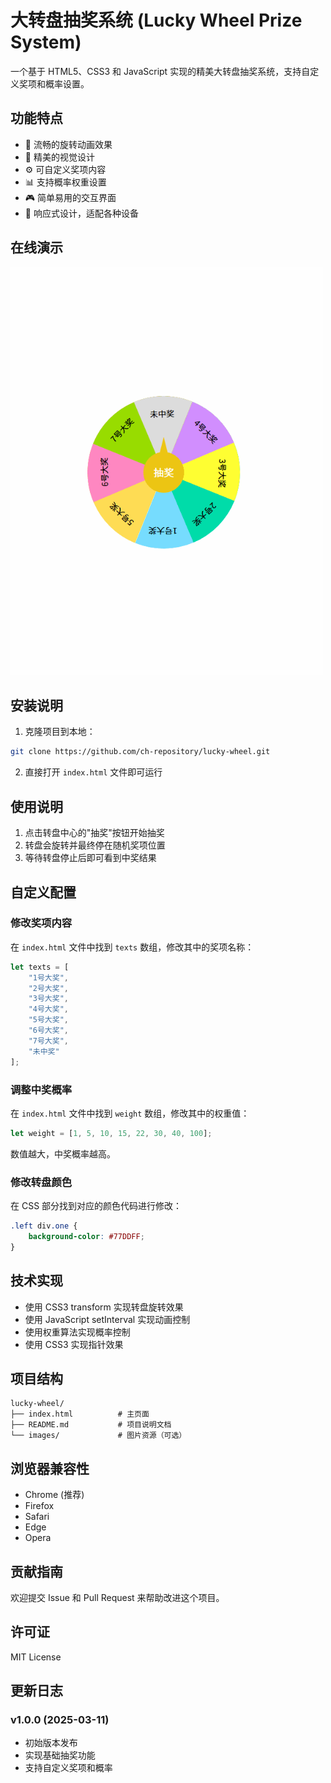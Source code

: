 # 大转盘抽奖系统 (Lucky Wheel Prize System)

一个基于 HTML5、CSS3 和 JavaScript 实现的精美大转盘抽奖系统，支持自定义奖项和概率设置。

## 功能特点

- 🎯 流畅的旋转动画效果
- 🎨 精美的视觉设计
- ⚙️ 可自定义奖项内容
- 📊 支持概率权重设置
- 🎮 简单易用的交互界面
- 📱 响应式设计，适配各种设备

## 在线演示

<img src="./images/gif_1.gif" width="500" />

## 安装说明

1. 克隆项目到本地：
```bash
git clone https://github.com/ch-repository/lucky-wheel.git
```

2. 直接打开 `index.html` 文件即可运行

## 使用说明

1. 点击转盘中心的"抽奖"按钮开始抽奖
2. 转盘会旋转并最终停在随机奖项位置
3. 等待转盘停止后即可看到中奖结果

## 自定义配置

### 修改奖项内容

在 `index.html` 文件中找到 `texts` 数组，修改其中的奖项名称：

```javascript
let texts = [
    "1号大奖",
    "2号大奖",
    "3号大奖",
    "4号大奖",
    "5号大奖",
    "6号大奖",
    "7号大奖",
    "未中奖"
];
```

### 调整中奖概率

在 `index.html` 文件中找到 `weight` 数组，修改其中的权重值：

```javascript
let weight = [1, 5, 10, 15, 22, 30, 40, 100];
```

数值越大，中奖概率越高。

### 修改转盘颜色

在 CSS 部分找到对应的颜色代码进行修改：

```css
.left div.one {
    background-color: #77DDFF;
}
```

## 技术实现

- 使用 CSS3 transform 实现转盘旋转效果
- 使用 JavaScript setInterval 实现动画控制
- 使用权重算法实现概率控制
- 使用 CSS3 实现指针效果

## 项目结构

```
lucky-wheel/
├── index.html          # 主页面
├── README.md           # 项目说明文档
└── images/             # 图片资源（可选）
```

## 浏览器兼容性

- Chrome (推荐)
- Firefox
- Safari
- Edge
- Opera

## 贡献指南

欢迎提交 Issue 和 Pull Request 来帮助改进这个项目。

## 许可证

MIT License

## 更新日志

### v1.0.0 (2025-03-11)
- 初始版本发布
- 实现基础抽奖功能
- 支持自定义奖项和概率